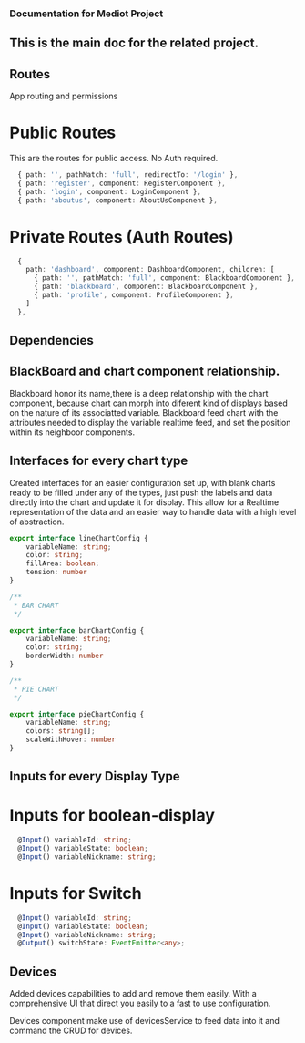 ### Documentation for Mediot Project
## This is the main doc for the related project.

## Routes
App routing and permissions
# Public Routes
This are the routes for public access. No Auth required.
```Typescript
  { path: '', pathMatch: 'full', redirectTo: '/login' },
  { path: 'register', component: RegisterComponent },
  { path: 'login', component: LoginComponent },
  { path: 'aboutus', component: AboutUsComponent },
```
# Private Routes (Auth Routes)
```Typescript
  {
    path: 'dashboard', component: DashboardComponent, children: [
      { path: '', pathMatch: 'full', component: BlackboardComponent },
      { path: 'blackboard', component: BlackboardComponent },
      { path: 'profile', component: ProfileComponent },
    ]
  },
```

## Dependencies

## BlackBoard and chart component relationship.
Blackboard honor its name,there is a deep relationship with the chart component, because chart can morph into diferent kind of displays based on the nature of its associatted variable.
Blackboard feed chart with the attributes needed to display the variable realtime feed, and set the position within its neighboor components.




## Interfaces for every chart type
Created interfaces for an easier configuration set up, with blank charts ready to be filled under any of the types, just push the labels and data directly into the chart and update it for display. This allow for a Realtime representation of the data and an easier way to handle data with a high level of abstraction.
```typescript
export interface lineChartConfig {
    variableName: string;
    color: string;
    fillArea: boolean;
    tension: number
}

/**
 * BAR CHART
 */

export interface barChartConfig {
    variableName: string;
    color: string;
    borderWidth: number
}

/**
 * PIE CHART
 */

export interface pieChartConfig {
    variableName: string;
    colors: string[];
    scaleWithHover: number
}
```
## Inputs for every Display Type

# Inputs for boolean-display
```Typescript
  @Input() variableId: string;
  @Input() variableState: boolean;
  @Input() variableNickname: string;
```
# Inputs for Switch
```Typescript
  @Input() variableId: string;
  @Input() variableState: boolean;
  @Input() variableNickname: string;
  @Output() switchState: EventEmitter<any>;
```

## Devices
Added devices capabilities to add and remove them easily. With a comprehensive UI that direct you easily to a fast to use configuration.

Devices component make use of devicesService to feed data into it and command the CRUD for devices.
